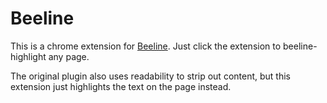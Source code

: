 # Beeline

This is a chrome extension for [Beeline](http://BeeLineReader.com).
Just click the extension to beeline-highlight any page.

The original plugin also uses readability to strip out content, but this extension just highlights the text on the page instead.
